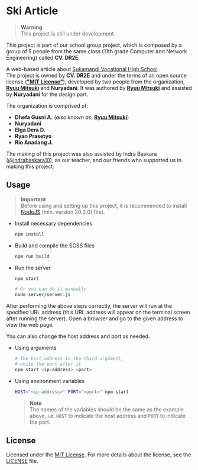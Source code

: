 # Ski Article

> **Warning**  
> This project is still under development.

This project is part of our school group project, which is composed by a group of 5 people from the same class (11th grade Computer and Network Engineering) called **CV. DR2E**.

A web-based article about [Sukamandi Vocational High School][ski-instagram].  
The project is owned by **CV. DR2E** and under the terms of an open source license ([**"MIT License"**][mit-license]), developed by two people from the organization, [**Ryuu Mitsuki**][mitsuki31] and **Nuryadani**.
It was authored by [**Ryuu Mitsuki**][mitsuki31] and assisted by **Nuryadani** for the design part.

The organization is comprised of:

- **Dhefa Gusni A.** (_also known as_, [**Ryuu Mitsuki**][mitsuki31])
- **Nuryadani**
- **Elga Dera D.**
- **Ryan Prasetyo**
- **Rio Anadang J.**

The making of this project was also assisted by Indra Baskara ([@indrabaskara10][baskara-instragram]), as our teacher, and our friends who supported us in making this project.

## Usage

> **Important**  
> Before using and setting up this project, it is recommended to install [NodeJS][nodejs-homepage] (min. version 20.2.0) first.

- Install necessary dependencies
  ```bash
  npm install
  ```

- Build and compile the SCSS files
  ```bash
  npm run build
  ```

- Run the server
  ```bash
  npm start
  
  # Or you can do it manually
  node server/server.js
  ```

After performing the above steps correctly, the server will run at the specified URL address (this URL address will appear on the terminal screen after running the server). Open a browser and go to the given address to view the web page.

You can also change the host address and port as needed.

- Using arguments
  ```bash
  # The host address in the third argument,
  # while the port after it
  npm start <ip-address> <port>
  ```

- Using environment variables
  ```bash
  HOST="<ip-address>" PORT="<port>" npm start
  ```
  > **Note**  
  > The names of the variables should be the same as the example above,
  > i.e. `HOST` to indicate the host address and `PORT` to indicate the port.

## License

Licensed under the [MIT License][mit-license]. For more details about the license, see the [LICENSE](./LICENSE) file.


<!-- Links -->
[mitsuki31]: https://github.com/mitsuki31
[mit-license]: https://opensource.org/license/mit
[ski-instagram]: https://instagram.com/smksukamandi.72
[baskara-instragram]: https://instagram.com/indrabaskara10
[nodejs-homepage]: https://nodejs.org
